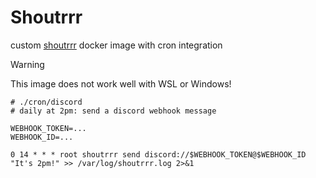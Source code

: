 # Shoutrrr
custom [shoutrrr](https://containrrr.dev/shoutrrr/v0.8/) docker image with cron integration

> [!WARNING]
> This image does not work well with WSL or Windows!

```
# ./cron/discord
# daily at 2pm: send a discord webhook message

WEBHOOK_TOKEN=...
WEBHOOK_ID=...

0 14 * * * root shoutrrr send discord://$WEBHOOK_TOKEN@$WEBHOOK_ID "It's 2pm!" >> /var/log/shoutrrr.log 2>&1
```